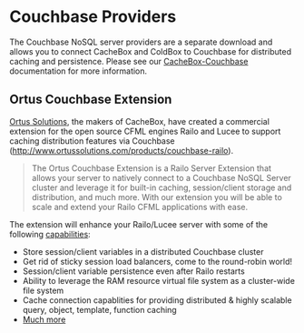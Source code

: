 # Couchbase Providers

The Couchbase NoSQL server providers are a separate download and allows you to connect CacheBox and ColdBox to Couchbase for distributed caching and persistence. Please see our [CacheBox-Couchbase](http://wiki.coldbox.org/wiki/CacheBox-Couchbase.cfm) documentation for more information.

## Ortus Couchbase Extension

[Ortus Solutions](http://www.ortussolutions.com/products/couchbase-railo), the makers of CacheBox, have created a commercial extension for the open source CFML engines Railo and Lucee to support caching distribution features via Couchbase (http://www.ortussolutions.com/products/couchbase-railo).

> The Ortus Couchbase Extension is a Railo Server Extension that allows your server to natively connect to a Couchbase NoSQL Server cluster and leverage it for built-in caching, session/client storage and distribution, and much more. With our extension you will be able to scale and extend your Railo CFML applications with ease.

The extension will enhance your Railo/Lucee server with some of the following [capabilities](http://www.ortussolutions.com/#capabilities):

* Store session/client variables in a distributed Couchbase cluster
* Get rid of sticky session load balancers, come to the round-robin world!
* Session/client variable persistence even after Railo restarts
* Ability to leverage the RAM resource virtual file system as a cluster-wide file system
* Cache connection capablities for providing distributed & highly scalable query, object, template, function caching
* [Much more](http://www.ortussolutions.com/#capabilities)

